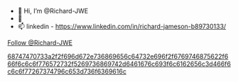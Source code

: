- 👋 Hi, I’m @Richard-JWE
- 🌱 
- 📫 linkedin - https://www.linkedin.com/in/richard-jameson-b89730133/
<!-- Place this tag where you want the button to render. -->
<a class="github-button" href="https://github.com/Richard-JWE" data-color-scheme="no-preference: light; light: light; dark: dark;" data-size="large" src="https://buttons.github.io/buttons.js" data-show-count="true" aria-label="Follow @Richard-JWE on GitHub">Follow @Richard-JWE</a>

[68747470733a2f2f696d672e736869656c64732e696f2f6769746875622f666f6c6c6f776572732f5269736869742d6461676c693f6c6162656c3d466f6c6c6f77267374796c653d736f6369616c](https://github.com/Richard-JWE/Richard-JWE/assets/86606594/6aa6b7cf-0920-4e40-a2e6-ae48f6c420d3)
